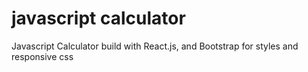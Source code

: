 # javascript calculator
 Javascript Calculator build with React.js, and Bootstrap for styles and responsive css
